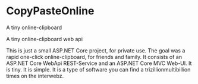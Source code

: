 # CopyPasteOnline
A tiny online-clipboard

A tiny online-clipboard web api

This is just a small ASP.NET Core project, for private use. The goal was a rapid one-click online-clipboard, for friends and family. It consists of an ASP.NET Core WebApi REST-Service and an ASP.NET Core MVC Web-UI. It is tiny. It is simple. It is a type of software you can find a trizillionmultibillion times on the interwebz.
